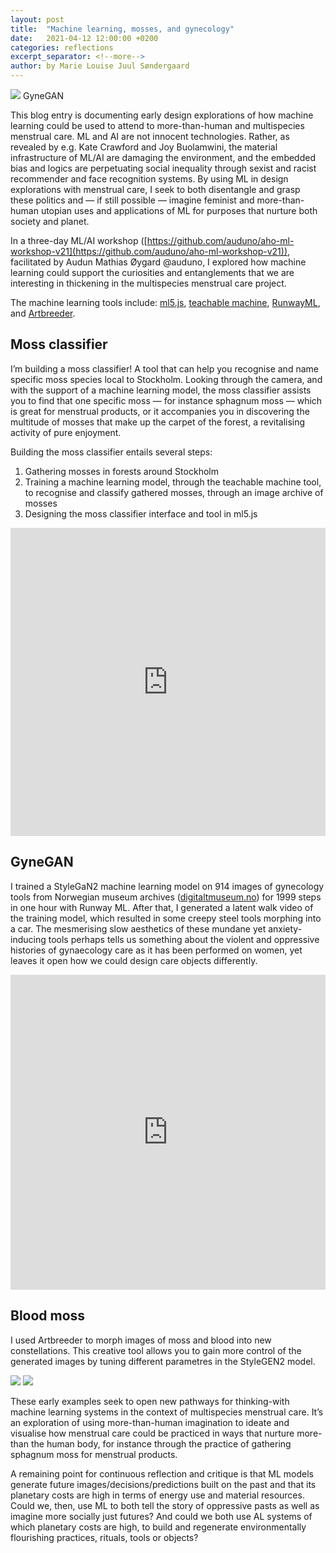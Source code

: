 ```yaml
---
layout: post
title:  "Machine learning, mosses, and gynecology"
date:   2021-04-12 12:00:00 +0200
categories: reflections
excerpt_separator: <!--more-->
author: by Marie Louise Juul Søndergaard
---
```


![](/biomenstrual/assets/images/GyneGEN_gallery.jpeg)
<span class="caption">GyneGAN</span>

This blog entry is documenting early design explorations of how machine learning could be used to attend to more-than-human and multispecies menstrual care. ML and AI are not innocent technologies. Rather, as revealed by e.g. Kate Crawford and Joy Buolamwini, the material infrastructure of ML/AI are damaging the environment, and the embedded bias and logics are perpetuating social inequality through sexist and racist recommender and face recognition systems. By using ML in design explorations with menstrual care, I seek to both disentangle and grasp these politics and — if still possible — imagine feminist and more-than-human utopian uses and applications of ML for purposes that nurture both society and planet.

<!--more-->

In a three-day ML/AI workshop ([https://github.com/auduno/aho-ml-workshop-v21](https://github.com/auduno/aho-ml-workshop-v21)), facilitated by Audun Mathias Øygard @auduno, I explored how machine learning could support the curiosities and entanglements that we are interesting in thickening in the multispecies menstrual care project.

The machine learning tools include: [ml5.js](https://ml5js.org/), [teachable machine](https://teachablemachine.withgoogle.com/), [RunwayML](https://runwayml.com/), and [Artbreeder](https://www.artbreeder.com/browse). 

## Moss classifier

I’m building a moss classifier! A tool that can help you recognise and name specific moss species local to Stockholm. Looking through the camera, and with the support of a machine learning model, the moss classifier assists you to find that one specific moss — for instance sphagnum moss — which is great for menstrual products, or it accompanies you in discovering the multitude of mosses that make up the carpet of the forest, a revitalising activity of pure enjoyment.

Building the moss classifier entails several steps:
1. Gathering mosses in forests around Stockholm
2. Training a machine learning model, through the teachable machine tool, to recognise and classify gathered mosses, through an image archive of mosses
3. Designing the moss classifier interface and tool in ml5.js

<div style="padding:97.83% 0 0 0;position:relative;"><iframe src="https://player.vimeo.com/video/535826376" style="position:absolute;top:0;left:0;width:100%;height:100%;" frameborder="0" allow="autoplay; fullscreen; picture-in-picture" allowfullscreen></iframe></div><script src="https://player.vimeo.com/api/player.js"></script>


## GyneGAN
I trained a StyleGaN2 machine learning model on 914 images of gynecology tools from Norwegian museum archives ([digitaltmuseum.no](http://digitaltmuseum.no)) for 1999 steps in one hour with Runway ML. After that, I generated a latent walk video of the training model, which resulted in some creepy steel tools morphing into a car. The mesmerising slow aesthetics of these mundane yet anxiety-inducing tools perhaps tells us something about the violent and oppressive histories of gynaecology care as it has been performed on women, yet leaves it open how we could design care objects differently.

<div style="padding:100% 0 0 0;position:relative;"><iframe src="https://player.vimeo.com/video/534910928" style="position:absolute;top:0;left:0;width:100%;height:100%;" frameborder="0" allow="autoplay; fullscreen; picture-in-picture" allowfullscreen></iframe></div><script src="https://player.vimeo.com/api/player.js"></script>

## Blood moss
I used Artbreeder to morph images of moss and blood into new constellations. This creative tool allows you to gain more control of the generated images by tuning different parametres in the StyleGEN2 model.

![](/biomenstrual/assets/images/bloodmoss_1.png)
![](/biomenstrual/assets/images/bloodmoss_2.png)


These early examples seek to open new pathways for thinking-with machine learning systems in the context of multispecies menstrual care. It’s an exploration of using more-than-human imagination to ideate and visualise how menstrual care could be practiced in ways that nurture more-than the human body, for instance through the practice of gathering sphagnum moss for menstrual products.


A remaining point for continuous reflection and critique is that ML models generate future images/decisions/predictions built on the past and that its planetary costs are high in terms of energy use and material resources. Could we, then, use ML to both tell the story of oppressive pasts as well as imagine more socially just futures? And could we both use AL systems of which planetary costs are high, to build and regenerate environmentally flourishing practices, rituals, tools or objects?
